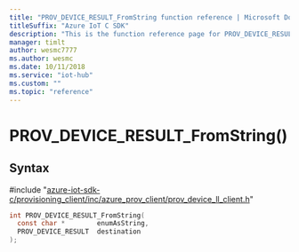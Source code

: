 ```yaml
---                             
title: "PROV_DEVICE_RESULT_FromString function reference | Microsoft Docs" 
titleSuffix: "Azure IoT C SDK"            
description: "This is the function reference page for PROV_DEVICE_RESULT_FromString() in the Azure IoT C SDK. This SDK is used with the Azure IoT Hub and Azure IoT Hub Device Provisioning Service"            
manager: timlt                 
author: wesmc7777              
ms.author: wesmc               
ms.date: 10/11/2018                    
ms.service: "iot-hub"             
ms.custom: ""                
ms.topic: "reference"        
---                            
```


# PROV_DEVICE_RESULT_FromString()

## Syntax

\#include "[azure-iot-sdk-c/provisioning_client/inc/azure_prov_client/prov_device_ll_client.h](../prov-device-ll-client-h.md)"  
```C
int PROV_DEVICE_RESULT_FromString(
  const char *        enumAsString,
  PROV_DEVICE_RESULT  destination
);
```


